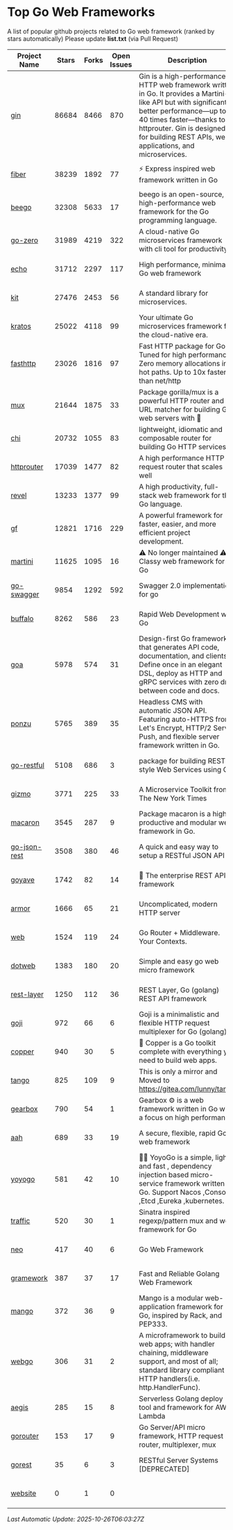 # Top Go Web Frameworks
A list of popular github projects related to Go web framework (ranked by stars automatically)
Please update **list.txt** (via Pull Request)

| Project Name | Stars | Forks | Open Issues | Description | Last Commit |
| ------------ | ----- | ----- | ----------- | ----------- | ----------- |
| [gin](https://github.com/gin-gonic/gin) | 86684 | 8466 | 870 | Gin is a high-performance HTTP web framework written in Go. It provides a Martini-like API but with significantly better performance—up to 40 times faster—thanks to httprouter. Gin is designed for building REST APIs, web applications, and microservices. | 2025-10-17 03:39:49 |
| [fiber](https://github.com/gofiber/fiber) | 38239 | 1892 | 77 | ⚡️ Express inspired web framework written in Go | 2025-10-24 12:22:30 |
| [beego](https://github.com/beego/beego) | 32308 | 5633 | 17 | beego is an open-source, high-performance web framework for the Go programming language. | 2025-05-26 16:18:52 |
| [go-zero](https://github.com/zeromicro/go-zero) | 31989 | 4219 | 322 | A cloud-native Go microservices framework with cli tool for productivity. | 2025-10-25 15:14:54 |
| [echo](https://github.com/labstack/echo) | 31712 | 2297 | 117 | High performance, minimalist Go web framework | 2025-10-15 18:46:24 |
| [kit](https://github.com/go-kit/kit) | 27476 | 2453 | 56 | A standard library for microservices. | 2024-03-13 13:42:15 |
| [kratos](https://github.com/go-kratos/kratos) | 25022 | 4118 | 99 | Your ultimate Go microservices framework for the cloud-native era. | 2025-10-15 02:09:53 |
| [fasthttp](https://github.com/valyala/fasthttp) | 23026 | 1816 | 97 | Fast HTTP package for Go. Tuned for high performance. Zero memory allocations in hot paths. Up to 10x faster than net/http | 2025-10-23 21:47:40 |
| [mux](https://github.com/gorilla/mux) | 21644 | 1875 | 33 | Package gorilla/mux is a powerful HTTP router and URL matcher for building Go web servers with 🦍 | 2024-06-19 23:50:04 |
| [chi](https://github.com/go-chi/chi) | 20732 | 1055 | 83 | lightweight, idiomatic and composable router for building Go HTTP services | 2025-10-09 19:21:01 |
| [httprouter](https://github.com/julienschmidt/httprouter) | 17039 | 1477 | 82 | A high performance HTTP request router that scales well | 2024-01-30 10:56:56 |
| [revel](https://github.com/revel/revel) | 13233 | 1377 | 99 | A high productivity, full-stack web framework for the Go language. | 2022-04-12 20:53:30 |
| [gf](https://github.com/gogf/gf) | 12821 | 1716 | 229 | A powerful framework for faster, easier, and more efficient project development. | 2025-10-17 10:10:31 |
| [martini](https://github.com/go-martini/martini) | 11625 | 1095 | 16 | ⚠️ No longer maintained ⚠️  Classy web framework for Go | 2017-01-21 21:58:54 |
| [go-swagger](https://github.com/go-swagger/go-swagger) | 9854 | 1292 | 592 | Swagger 2.0 implementation for go | 2025-10-24 16:34:20 |
| [buffalo](https://github.com/gobuffalo/buffalo) | 8262 | 586 | 23 | Rapid Web Development w/ Go | 2025-10-22 18:41:21 |
| [goa](https://github.com/goadesign/goa) | 5978 | 574 | 31 | Design-first Go framework that generates API code, documentation, and clients. Define once in an elegant DSL, deploy as HTTP and gRPC services with zero drift between code and docs. | 2025-10-19 04:44:06 |
| [ponzu](https://github.com/ponzu-cms/ponzu) | 5765 | 389 | 35 | Headless CMS with automatic JSON API. Featuring auto-HTTPS from Let's Encrypt, HTTP/2 Server Push, and flexible server framework written in Go. | 2020-01-02 00:14:32 |
| [go-restful](https://github.com/emicklei/go-restful) | 5108 | 686 | 3 | package for building REST-style Web Services using Go | 2025-08-14 12:44:48 |
| [gizmo](https://github.com/nytimes/gizmo) | 3771 | 225 | 33 | A Microservice Toolkit from The New York Times | 2021-04-30 15:27:05 |
| [macaron](https://github.com/go-macaron/macaron) | 3545 | 287 | 9 | Package macaron is a high productive and modular web framework in Go. | 2025-07-14 13:21:36 |
| [go-json-rest](https://github.com/ant0ine/go-json-rest) | 3508 | 380 | 46 | A quick and easy way to setup a RESTful JSON API | 2017-09-13 04:12:08 |
| [goyave](https://github.com/go-goyave/goyave) | 1742 | 82 | 14 | 🍐 The enterprise REST API framework | 2025-10-09 13:35:00 |
| [armor](https://github.com/labstack/armor) | 1666 | 65 | 21 | Uncomplicated, modern HTTP server | 2019-08-03 18:10:09 |
| [web](https://github.com/gocraft/web) | 1524 | 119 | 24 | Go Router + Middleware. Your Contexts. | 2019-02-07 15:06:52 |
| [dotweb](https://github.com/devfeel/dotweb) | 1383 | 180 | 20 | Simple and easy go web micro framework | 2023-12-13 02:13:17 |
| [rest-layer](https://github.com/rs/rest-layer) | 1250 | 112 | 36 | REST Layer, Go (golang) REST API framework | 2021-09-30 23:58:01 |
| [goji](https://github.com/goji/goji) | 972 | 66 | 6 | Goji is a minimalistic and flexible HTTP request multiplexer for Go (golang) | 2019-01-26 23:58:29 |
| [copper](https://github.com/gocopper/copper) | 940 | 30 | 5 | 🚀‏‏‎    ‎‏‏‎‏‏‎‎‎‎‎‎Copper is a Go toolkit complete with everything you need to build web apps. | 2025-10-09 00:19:38 |
| [tango](https://github.com/lunny/tango) | 825 | 109 | 9 | This is only a mirror and Moved to https://gitea.com/lunny/tango | 2019-05-17 03:31:10 |
| [gearbox](https://github.com/gogearbox/gearbox) | 790 | 54 | 1 | Gearbox :gear: is a web framework written in Go with a focus on high performance | 2022-09-21 00:20:37 |
| [aah](https://github.com/go-aah/aah) | 689 | 33 | 19 | A secure, flexible, rapid Go web framework | 2020-09-02 02:31:20 |
| [yoyogo](https://github.com/yoyofx/yoyogo) | 581 | 42 | 10 | 🦄🌈 YoyoGo is a simple, light and fast , dependency injection based micro-service framework written in Go. Support Nacos ,Consoul ,Etcd ,Eureka ,kubernetes. | 2024-02-07 09:13:19 |
| [traffic](https://github.com/gravityblast/traffic) | 520 | 30 | 1 | Sinatra inspired regexp/pattern mux and web framework for Go | 2015-11-26 21:31:07 |
| [neo](https://github.com/ivpusic/neo) | 417 | 40 | 6 | Go Web Framework | 2017-08-14 23:54:31 |
| [gramework](https://github.com/gramework/gramework) | 387 | 37 | 17 | Fast and Reliable Golang Web Framework | 2023-10-27 14:01:05 |
| [mango](https://github.com/paulbellamy/mango) | 372 | 36 | 9 | Mango is a modular web-application framework for Go, inspired by Rack, and PEP333. | 2017-10-17 08:18:43 |
| [webgo](https://github.com/naughtygopher/webgo) | 306 | 31 | 2 | A microframework to build web apps; with handler chaining, middleware support, and most of all; standard library compliant HTTP handlers(i.e. http.HandlerFunc). | 2025-09-23 09:45:51 |
| [aegis](https://github.com/tmaiaroto/aegis) | 285 | 15 | 8 | Serverless Golang deploy tool and framework for AWS Lambda | 2019-07-28 17:59:41 |
| [gorouter](https://github.com/vardius/gorouter) | 153 | 17 | 9 | Go Server/API micro framework, HTTP request router, multiplexer, mux | 2024-09-05 02:45:54 |
| [gorest](https://github.com/tideland/gorest) | 35 | 6 | 3 | RESTful Server Systems [DEPRECATED] | 2017-11-10 13:00:37 |
| [website](https://github.com/micro/website) | 0 | 1 | 0 |  | 2025-10-22 14:20:18 |

*Last Automatic Update: 2025-10-26T06:03:27Z*